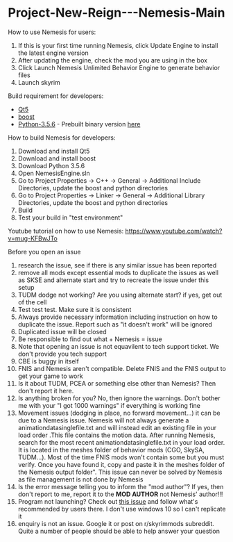 # Project-New-Reign---Nemesis-Main

How to use Nemesis for users:
1. If this is your first time running Nemesis, click Update Engine to install the latest engine version
2. After updating the engine, check the mod you are using in the box
3. Click Launch Nemesis Unlimited Behavior Engine to generate behavior files
4. Launch skyrim

Build requirement for developers:
- [Qt5](https://www.qt.io/download-open-source)
- [boost](https://www.boost.org/users/download/) 
- [Python-3.5.6](https://www.python.org/downloads/release/python-356/) - Prebuilt binary version [here](https://drive.google.com/open?id=1Uqq0iQhc0qsWAiz3EFzqMWxB27BG-M5T)

How to build Nemesis for developers:
1. Download and install Qt5
2. Download and install boost
3. Download Python 3.5.6
4. Open NemesisEngine.sln
5. Go to Project Properties -> C++ -> General -> Additional Include Directories, update the boost and python directories
6. Go to Project Properties -> Linker -> General -> Additional Library Directories, update the boost and python directories
7. Build
8. Test your build in "test environment"


Youtube tutorial on how to use Nemesis: https://www.youtube.com/watch?v=mug-KFBwJTo

Before you open an issue
1. research the issue, see if there is any similar issue has been reported
2. remove all mods except essential mods to duplicate the issues as well as SKSE and alternate start and try to recreate the issue under this setup
3. TUDM dodge not working? Are you using alternate start? if yes, get out of the cell
4. Test test test. Make sure it is consistent
5. Always provide necessary information including instruction on how to duplicate the issue. Report such as "it doesn't work" will be ignored
6. Duplicated issue will be closed
7. Be responsible to find out what + Nemesis = issue
8. Note that opening an issue is not equavilent to tech support ticket. We don't provide you tech support
9. CBE is buggy in itself
10. FNIS and Nemesis aren't compatible. Delete FNIS and the FNIS output to get your game to work
11. Is it about TUDM, PCEA or something else other than Nemesis? Then don't report it here.
12. Is anything broken for you? No, then ignore the warnings. Don't bother me with your "I got 1000 warnings" if everything is working fine
13. Movement issues (dodging in place, no forward movement...) it can be due to a Nemesis issue. Nemesis will not always generate a animationdatasinglefile.txt and will instead edit an existing file in your load order .This file contains the motion data. After running Nemesis, search for the most recent animationdatasinglefile.txt in your load order. It is located in the meshes folder of behavior mods (CGO, SkySA, TUDM...). Most of the time FNIS mods won't contain some but you must verify. Once you have found it, copy and paste it in the meshes folder of the Nemesis output folder". This issue can never be solved by Nemesis as file management is not done by Nemesis
14. Is the error message telling you to inform the "mod author"? If yes, then don't report to me, report it to the **MOD AUTHOR** not Nemesis' author!!!
15. Program not launching? Check out [this issue](https://github.com/ShikyoKira/Project-New-Reign---Nemesis-Main/issues/211) and follow what's recommended by users there. I don't use windows 10 so I can't replicate it
16. enquiry is not an issue. Google it or post on r/skyrimmods subreddit. Quite a number of people should be able to help answer your question